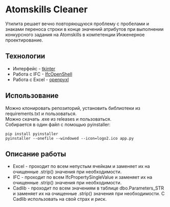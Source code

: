 # Atomskills Cleaner
Утилита решает вечно повторяющуюся проблему с пробелами и знаками переноса строки в конце значений атрибутов
при выполнении конкурсного задания на Atomskills в компетенции Инженерное проектирование.

## Технологии
- Интерфейс - [tkinter](https://docs.python.org/3/library/tkinter.html/)
- Работа с IFC - [IfcOpenShell](https://ifcopenshell.org/)
- Работа с Excel - [openpyxl](https://pypi.org/project/openpyxl/)

## Использование
Можно клонировать репозиторий, установить библиотеки из requirements.txt и пользоваться.\
Можно скачать .exe из releases и пользоваться.\
Собирается в один файл с помощью pyinstaller:

`pip install pyinstaller`\
`pyinstaller --onefile --windowed --icon=logo2.ico app.py`

## Описание работы 
* Excel - проходит по всем непустым ячейкам и заменяет их на очищенные .strip() значения при необходимости.
* IFC - проходит по всем IfcPropertySingleValue и заменяет их на очищенные .strip() значения при необходимости.
* Cadlib - проходит по всем значениям в таблице dbo.Parameters_STR и заменяет их на очищенные .strip() значения при необходимости.
С Cadlib использовать на свой страх и риск.
 